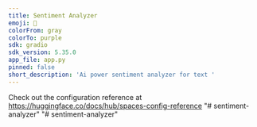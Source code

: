 ```yaml
---
title: Sentiment Analyzer
emoji: 👀
colorFrom: gray
colorTo: purple
sdk: gradio
sdk_version: 5.35.0
app_file: app.py
pinned: false
short_description: 'Ai power sentiment analyzer for text '
---
```


Check out the configuration reference at https://huggingface.co/docs/hub/spaces-config-reference
"# sentiment-analyzer" 
"# sentiment-analyzer" 
